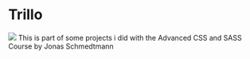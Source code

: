 
# Trillo
<img src="https://github.com/DianCortes11/UdemyProjects/blob/master/TrilloLanding.png"/>
This is part of some projects i did with the Advanced CSS and SASS Course by Jonas Schmedtmann
